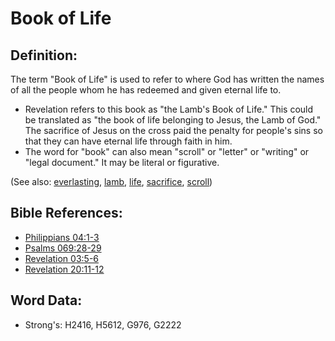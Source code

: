 # Book of Life #

## Definition: ##

The term "Book of Life" is used to refer to where God has written the names of all the people whom he has redeemed and given eternal life to.

* Revelation refers to this book as "the Lamb's Book of Life." This could be translated as "the book of life belonging to Jesus, the Lamb of God." The sacrifice of Jesus on the cross paid the penalty for people's sins so that they can have eternal life through faith in him.
* The word for "book" can also mean "scroll" or "letter" or "writing" or "legal document." It may be literal or figurative.

(See also: [everlasting](../kt/eternity.md), [lamb](../kt/lamb.md), [life](../kt/life.md), [sacrifice](../other/sacrifice.md), [scroll](../other/scroll.md))

## Bible References: ##

* [Philippians 04:1-3](rc://en/tn/help/php/04/01)
* [Psalms 069:28-29](rc://en/tn/help/psa/069/028)
* [Revelation 03:5-6](rc://en/tn/help/rev/03/05)
* [Revelation 20:11-12](rc://en/tn/help/rev/20/11)

## Word Data: ##

* Strong's: H2416, H5612, G976, G2222
